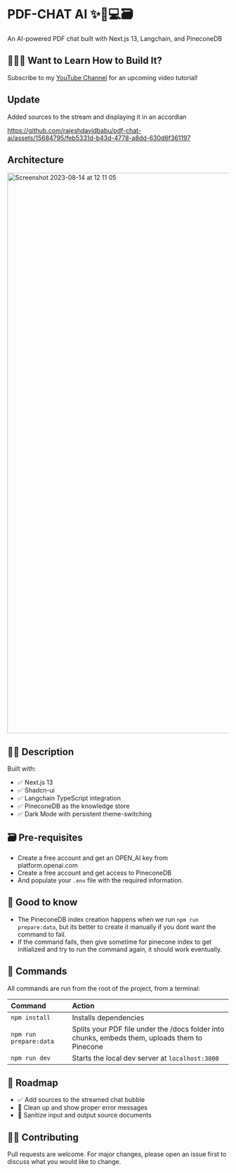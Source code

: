 # PDF-CHAT AI ✨🤖💻🗃️

An AI-powered PDF chat built with Next.js 13, Langchain, and PineconeDB

## 👷🏾‍♂️ Want to Learn How to Build It?
Subscribe to my [YouTube Channel](https://www.youtube.com/channel/UCU2xH1a0ExxWXC4zk1VF_Eg) for an upcoming video tutorial!

## Update
Added sources to the stream and displaying it in an accordian



https://github.com/rajeshdavidbabu/pdf-chat-ai/assets/15684795/feb5331d-b43d-4778-a8dd-630d6f361197





## Architecture
<img width="1275" alt="Screenshot 2023-08-14 at 12 11 05" src="https://github.com/rajeshdavidbabu/pdf-chat-ai/assets/15684795/a2142d39-ec97-410f-89dc-907e25524fad">


## 👩‍🚀 Description

Built with:
- ✅ Next.js 13
- ✅ Shadcn-ui
- ✅ Langchain TypeScript integration
- ✅ PineconeDB as the knowledge store
- ✅ Dark Mode with persistent theme-switching

## 🗃️ Pre-requisites
- Create a free account and get an OPEN_AI key from platform.openai.com
- Create a free account and get access to PineconeDB
- And populate your `.env` file with the required information.

## 💬 Good to know
- The PineconeDB index creation happens when we run `npm run prepare:data`, but its better to create it manually if you dont want the command to fail.
- If the command fails, then give sometime for pinecone index to get initialized and try to run the command again, it should work eventually.

## 🧞 Commands

All commands are run from the root of the project, from a terminal:

| Command               | Action                                          |
| :-------------------- | :-----------------------------------------------|
| `npm install`         | Installs dependencies                           |
| `npm run prepare:data`| Splits your PDF file under the /docs folder into chunks, embeds them, uploads them to Pinecone|
| `npm run dev`         | Starts the local dev server at `localhost:3000` |

## 🚸 Roadmap
- ✅ Add sources to the streamed chat bubble
- 🚧 Clean up and show proper error messages
- 🚧 Sanitize input and output source documents

## 👏🏽 Contributing

Pull requests are welcome. For major changes, please open an issue first
to discuss what you would like to change.
